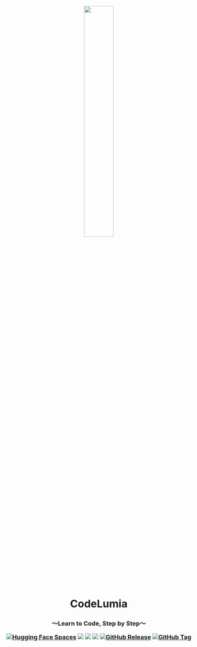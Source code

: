 <p align="center">
<img src="https://huggingface.co/spaces/MakiAi/CodeLumia/resolve/main/docs/CodeLumia_icon.png" width="40%">
<br>
<h1 align="center">CodeLumia</h1>
<h3 align="center">
  ～Learn to Code, Step by Step～

[![Hugging Face Spaces](https://img.shields.io/badge/%F0%9F%A4%97%20Hugging%20Face-Spaces-blue)](https://huggingface.co/spaces/MakiAi/CodeLumia)
[![](https://img.shields.io/github/stars/Sunwood-ai-labs/CodeLumia)](https://github.com/Sunwood-ai-labs/CodeLumia)
[![](https://img.shields.io/github/last-commit/Sunwood-ai-labs/CodeLumia)](https://github.com/Sunwood-ai-labs/CodeLumia)
[![](https://img.shields.io/github/languages/top/Sunwood-ai-labs/CodeLumia)](https://github.com/Sunwood-ai-labs/CodeLumia)
[![GitHub Release](https://img.shields.io/github/v/release/Sunwood-ai-labs/CodeLumia?sort=date&color=red)](https://github.com/Sunwood-ai-labs/CodeLumia)
[![GitHub Tag](https://img.shields.io/github/v/tag/Sunwood-ai-labs/CodeLumia?color=orange)](https://github.com/Sunwood-ai-labs/CodeLumia)

</h3>

</p>




